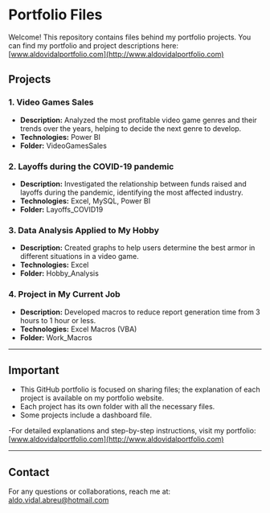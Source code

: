 # Portfolio Files

Welcome! This repository contains files behind my portfolio projects. You can find my portfolio and project descriptions here: [www.aldovidalportfolio.com](http://www.aldovidalportfolio.com) 

## Projects

### 1. Video Games Sales
- **Description:** Analyzed the most profitable video game genres and their trends over the years, helping to decide the next genre to develop.
- **Technologies:** Power BI
- **Folder:** VideoGamesSales

### 2. Layoffs during the COVID-19 pandemic
- **Description:** Investigated the relationship between funds raised and layoffs during the pandemic, identifying the most affected industry.
- **Technologies:** Excel, MySQL, Power BI
- **Folder:** Layoffs_COVID19

### 3. Data Analysis Applied to My Hobby
- **Description:** Created graphs to help users determine the best armor in different situations in a video game.
- **Technologies:** Excel
- **Folder:** Hobby_Analysis

### 4. Project in My Current Job
- **Description:** Developed macros to reduce report generation time from 3 hours to 1 hour or less.
- **Technologies:** Excel Macros (VBA)
- **Folder:** Work_Macros

---

## Important

- This GitHub portfolio is focused on sharing files; the explanation of each project is available on my portfolio website.
- Each project has its own folder with all the necessary files.
- Some projects include a dashboard file.


-For detailed explanations and step-by-step instructions, visit my portfolio: [www.aldovidalportfolio.com](http://www.aldovidalportfolio.com)

---

## Contact

For any questions or collaborations, reach me at: aldo.vidal.abreu@hotmail.com
